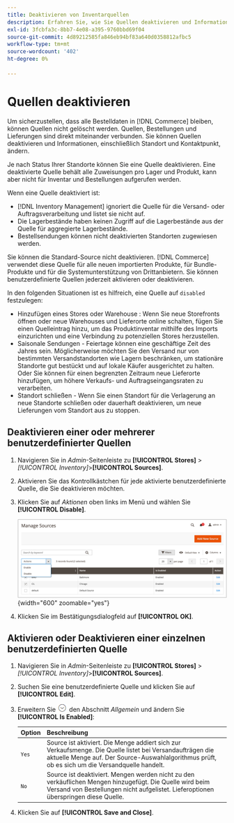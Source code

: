 ```yaml
---
title: Deaktivieren von Inventarquellen
description: Erfahren Sie, wie Sie Quellen deaktivieren und Informationen ändern, einschließlich Standort und Kontaktpunkt.
exl-id: 3fcbfa3c-8bb7-4e08-a395-9760bbd69f04
source-git-commit: 4d89212585fa846eb94bf83a640d0358812afbc5
workflow-type: tm+mt
source-wordcount: '402'
ht-degree: 0%

---
```


# Quellen deaktivieren

Um sicherzustellen, dass alle Bestelldaten in [!DNL Commerce] bleiben, können Quellen nicht gelöscht werden. Quellen, Bestellungen und Lieferungen sind direkt miteinander verbunden. Sie können Quellen deaktivieren und Informationen, einschließlich Standort und Kontaktpunkt, ändern.

Je nach Status Ihrer Standorte können Sie eine Quelle deaktivieren. Eine deaktivierte Quelle behält alle Zuweisungen pro Lager und Produkt, kann aber nicht für Inventar und Bestellungen aufgerufen werden.

Wenn eine Quelle deaktiviert ist:

- [!DNL Inventory Management] ignoriert die Quelle für die Versand- oder Auftragsverarbeitung und listet sie nicht auf.
- Die Lagerbestände haben keinen Zugriff auf die Lagerbestände aus der Quelle für aggregierte Lagerbestände.
- Bestellsendungen können nicht deaktivierten Standorten zugewiesen werden.

Sie können die Standard-Source nicht deaktivieren. [!DNL Commerce] verwendet diese Quelle für alle neuen importierten Produkte, für Bundle-Produkte und für die Systemunterstützung von Drittanbietern. Sie können benutzerdefinierte Quellen jederzeit aktivieren oder deaktivieren.

In den folgenden Situationen ist es hilfreich, eine Quelle auf `disabled` festzulegen:

- Hinzufügen eines Stores oder Warehouse : Wenn Sie neue Storefronts öffnen oder neue Warehouses und Lieferorte online schalten, fügen Sie einen Quelleintrag hinzu, um das Produktinventar mithilfe des Imports einzurichten und eine Verbindung zu potenziellen Stores herzustellen.
- Saisonale Sendungen - Feiertage können eine geschäftige Zeit des Jahres sein. Möglicherweise möchten Sie den Versand nur von bestimmten Versandstandorten wie Lagern beschränken, um stationäre Standorte gut bestückt und auf lokale Käufer ausgerichtet zu halten. Oder Sie können für einen begrenzten Zeitraum neue Lieferorte hinzufügen, um höhere Verkaufs- und Auftragseingangsraten zu verarbeiten.
- Standort schließen - Wenn Sie einen Standort für die Verlagerung an neue Standorte schließen oder dauerhaft deaktivieren, um neue Lieferungen vom Standort aus zu stoppen.

## Deaktivieren einer oder mehrerer benutzerdefinierter Quellen

1. Navigieren Sie in _Admin_-Seitenleiste zu **[!UICONTROL Stores]** > _[!UICONTROL Inventory]_>**[!UICONTROL Sources]**.

1. Aktivieren Sie das Kontrollkästchen für jede aktivierte benutzerdefinierte Quelle, die Sie deaktivieren möchten.

1. Klicken Sie auf _Aktionen_ oben links im Menü und wählen Sie **[!UICONTROL Disable]**.

   ![[!DNL Inventory Management] - Menü „Aktionen“](assets/inventory-source-disable.png){width="600" zoomable="yes"}

1. Klicken Sie im Bestätigungsdialogfeld auf **[!UICONTROL OK]**.

## Aktivieren oder Deaktivieren einer einzelnen benutzerdefinierten Quelle

1. Navigieren Sie in _Admin_-Seitenleiste zu **[!UICONTROL Stores]** > _[!UICONTROL Inventory]_>**[!UICONTROL Sources]**.

1. Suchen Sie eine benutzerdefinierte Quelle und klicken Sie auf **[!UICONTROL Edit]**.

1. Erweitern Sie ![Erweiterungsauswahl](../assets/icon-display-expand.png) den Abschnitt _Allgemein_ und ändern Sie **[!UICONTROL Is Enabled]**:

   | Option | Beschreibung |
   | ----- | ----- |
   | `Yes` | Source ist aktiviert. Die Menge addiert sich zur Verkaufsmenge. Die Quelle listet bei Versandaufträgen die aktuelle Menge auf. Der Source-Auswahlalgorithmus prüft, ob es sich um die Versandquelle handelt. |
   | `No` | Source ist deaktiviert. Mengen werden nicht zu den verkäuflichen Mengen hinzugefügt. Die Quelle wird beim Versand von Bestellungen nicht aufgelistet. Lieferoptionen überspringen diese Quelle. |

1. Klicken Sie auf **[!UICONTROL Save and Close]**.
